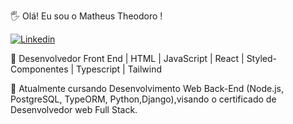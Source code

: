 🖐️ Olá! Eu sou o Matheus Theodoro !

[![Linkedin](https://img.shields.io/badge/LinkedIn-0077B5?style=for-the-badge&logo=linkedin&logoColor=white)](https://www.linkedin.com/in/matheus-theodoro-0aab6b241/)

📱 Desenvolvedor Front End | HTML | JavaScript | React | Styled-Componentes | Typescript | Tailwind

🌱 Atualmente cursando Desenvolvimento Web Back-End (Node.js, PostgreSQL, TypeORM, Python,Django),visando o certificado de Desenvolvedor web Full Stack.

